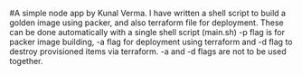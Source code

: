 #A simple node app by Kunal Verma. I have written a shell script to build a golden image using packer, and also terraform file for deployment. These can be done automatically with a single shell script (main.sh) -p flag is for packer image building, -a flag for deployment using terraform and -d flag to destroy provisioned items via terraform. -a and -d flags are not to be used together. 
